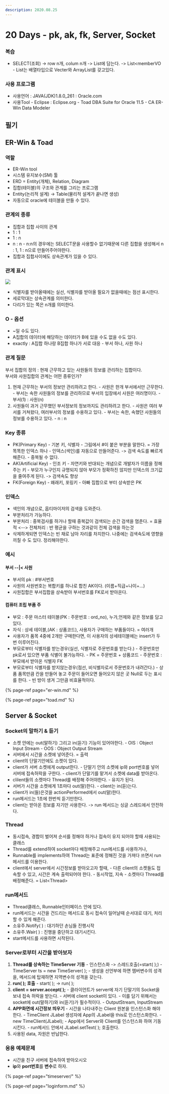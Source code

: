 ```yaml
---
description: 2020.08.25
---
```


# 20 Days - pk, ak, fk, Server, Socket

### 복습

* SELECT\(조회\) -&gt; row n개, colum n개 -&gt; List에 담는다. -&gt; List&lt;memberVO - List는 배열타입으로 Vecter와 ArrayList를 갖고있다.

### 사용 프로그램

* 사용언어 : JAVA\(JDK\)1.8.0\_261 : Oracle.com
* 사용Tool  - Eclipse : Eclipse.org - Toad DBA Suite for Oracle 11.5 - CA ER-Win Data Modeler

## 필기

## ER-Win & Toad

### 역할

* ER-Win tool
* 시스템 유지보수\(SM\) 툴
* ERD = Entity\(개체\), Relation, Diagram
* 집합\(테이블\)의 구조와 관계를 그리는 프로그램
* Entity\(논리적 설계\) -&gt; Table\(물리적 설계가 끝나면 생성\)
* 자동으로 oracle에 테이블을 만들 수 있다.

### 관계의 종류

* 집합과 집합 사이의 관계
* 1 : 1
* 1 : n
* n : n -  n:n의 경우에는 SELECT문을 사용할수 없기때문에 다른 집합을 생성해서 n : 1, 1 : n으로 만들어주어야한다.
* 집합과 집합사이에도 상속관계가 있을 수 있다.

### 관계 표시

![](../../.gitbook/assets/kakaotalk_20200826_103322430.png)

* 식별자를 받아올때에는 실선, 식별자를 받아올 필요가 없을때에는 점선 표시한다.
* 세로막대는 상속관계를 의미한다.
* 다리가 있는 쪽은 n개를 의미한다.

### O - 옵션

* ~일 수도 있다.
* A집합의 데이터에 해당하는 데이터가 B에 있을 수도 없을 수도 있다.
* exactly : A집합 하나랑 B집합 하나가 서로 대응 - 부서 하나, 사원 하나

### 관계 질문

부서 집합의 정의 : 현재 근무하고 있는 사원들의 정보를 관리하는 집합이다.  
부서와 사원집합의 관계는 어떤 종류인가?

1. 현재 근무하는 부서의 정보만 관리하려고 한다. - 사원은 한개 부서에서만 근무한다. - 부서는 속한 사원들의 정보를 관리하므로 부서의 입장에서 사원은 여러명이다. - 부서\(1\) : 사원\(n\)
2. 사원들이 과거 근무했던 부서정보의 정보까지도 관리하려고 한다. - 사원은 여러 부서를 거쳐왔다, 여러부서의 정보를 수용하고 있다. - 부서는 속한, 속했던 사원들의 정보를 수용하고 있다. - n : n

### Key 종류

* PK\(Primary Key\) - 기본 키, 식별자 - 그림에서 \#이 붙은 부분을 말한다. = 가장 똑똑한 인덱스 하나 - 인덱스\(색인\)를 자동으로 만들어준다. -&gt; 검색 속도를 빠르게 해준다. - 중복될 수 없다.
* AK\(Artificial Key\) - 인조 키 - 자연키와 반대되는 개념으로 개발자가 이름을 정해주는 키 - 부모가 누구인지 규명되지 않아 부모가 정확하진 않지만 인덱스의 크기값을 줄여주게 된다. -&gt; 검색속도 향상
* FK\(Foreign Key\) - 왜래키, 포링키 - 아빠 집합으로 부터 상속받은 PK

### 인덱스

* 색인의 개념으로,  옵티마이저의 검색을 도와준다.
* 부분처리가 가능하다.
* 부분처리 : 중복검사를 하거나 할때 중복값이 검색되는 순간 검색을 멈춘다. = 효율적  &lt;--&gt; 전체처리 : 반 평균을 구하는 것과같이 전체 검색을 하는것
* 삭제하게되면 인덱스는 빈 채로 남아 자리를 차지한다. 나중에는 검색속도에 영향을 끼칠 수 도 있다. 정리해야한다.

### 예시

#### 부서 --\|&lt; 사원

* 부서의 pk : \#부서번호
* 사원의 사원번호는 복합키를 하나로 합친 AK이다. \(이름+직급+나이+...\)
* 사원집합은 부서집합을 상속받아 부서번호를 FK로서 받아온다.

#### 컴퓨터 조립 부품 주

* 부모 : 주문 마스터 테이블\(PK : 주문번호 : ord\_no\), 누가,언제와 같은 정보를 담고있다.  
* 자식 : 상세 테이블,\(AK : 상품코드\), 사용자가 구매하는 부품들이다. = 여러개
* 사용자가 품목 4중에 2개만 구매한다면, 이 사용자의 상세테이블에는 insert가 두번 이루어진다.
* 부모로부터 식별자를 받는경우\(실선, 식별자로 주문번호를 받는다.\)  - 주문번호만 pk로서 있으면 부품 식별이 불가능하다.  - PK = 주문번호 + 상품코드 - 주문번호 : 부모에서 받아온 식별자 FK
* 부모로부터 식별자를 받지않는경우\(점선, 비식별자로서 주문번호가 내려간다.\) - 상품 품목만큼 칸을 만들어 놓고 주문이 들어오면 들어오지 않은 곳 Null로 두는 표시를 한다. - 빈 방이 생겨 그만큼 비효율적이다.

{% page-ref page="er-win.md" %}

{% page-ref page="toad.md" %}

## Server & Socket

### Socket의 말하기 & 듣기

* 소켓 안에는 out\(말하기\) 그리고 in\(듣기\) 기능이 있어야한다. - OIS : Object Input Stream - OOS : Object Output Stream
* 서버에서 시간을 소켓에 넣어준다. = 출력
* client의 단말기안에도 소켓이 있다. 
* client가 서버 소켓에게 output한다. - 단말기 안의 소켓에 ip와 port번호를 넣어 서버에 접속허락을 구한다. - client가 단말기를 맡겨서 소켓에 data를 받아온다.
* clilent들의 소켓마다 Thread를 배정해 주어야한다. - 유지가 된다.
* 서버가 시간을 소켓에게 1초마다 out\(말\)한다. - client는 in\(듣\)는다.
* client가 in\(들\)은것을 actionPerformed에서 out\(말\)한다.
* run메서드는 1초에 한번씩 듣기만한다.
* client는 받아온 정보를 자기만 사용한다. -&gt; run 메서드는 싱글 스레드에서 안전하다.

### Thread

* 동시접속, 경합이 벌어져 순서를 정해야 하거나 접속이 유지 되어야 할때 사용되는 클래스
* Thread를 extend하여 socket마다 배정해주고 run메서드를 사용하거나,
* Runnable를 implements하여 Thread는 표준에 정해진 것을 가져다 쓰면서 run메서드를 이용한다.
* client에서 server에서 시간정보를 받아오고자 할때,  - 다른 client의 소켓들도 접속할 수 있고, 시간은 계속 출력되어야 한다. - 동시작업, 지속 - 소켓마다 Thread를 배정해준다. = List&lt;Thread&gt;

### run메서드

* Thread클래스, Runnable인터페이스 안에 있다.
* run메서드는 시간을 건드리는 메서드로 동시 접속이 일어날때 순서대로 대기, 처리할 수 있게 해준다.
* 소유주.Notify\( \) : 대기하던 손님들 진행시작
* 소유주.Wair\( \) : 진행을 중단하고 대기시킨다.
* start메서드를 사용하면 시작된다.

### Server로부터 시간을 받아보자

1. **Thread를 상속하는 TimeServer 기동** - 인스턴스화 -&gt; 스레드호출\(=start\( \);\) - TimeServer ts = new TimeServer\( \); - 생성을 선언부에 하면 멤버변수의 성격을, 메서드에 탑재하면 지역변수의 성격을 갖는다.
2. **run\( \); 호출** - start\( \); -&gt; run\( \); 
3. **client = server.accept\( \);** - 클라이언트가 server에 자기 단말기의 Socket을 보내 접속 허락을 받는다. - 서버에 client socket이 있다. - 이를 담기 위해서는 socket에 out\(말하기\)와 in\(듣기\)가 필수적이다. - OutputStream, InputStream
4. **APP화면에 시간정보 띄우기** - 시간을 나타내주는 Client 원본을 인스턴스화 해야한다. - TimeClient JLabel 생성자에 App의 JLabel을 this로 인스턴스화한다. - new TimeClient\(JLabel\); - App에서 Server와 Client를 인스턴스화 하여 기동시킨다. - run메서드 안에서 JLabel.setText\( \); 호출한다.
5. 사용된 data, 자원은 반납한다.

### 응용 예제문제 

* 시간을 친구 서버에 접속하여 받아오시오
* **ip**와 **port번호**를 **변수**로 하자.

{% page-ref page="timeserver/" %}

{% page-ref page="loginform.md" %}



